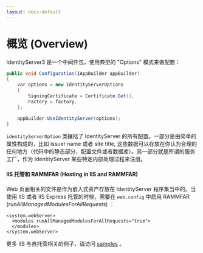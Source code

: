 ```yaml
---
layout: docs-default
---
```


# 概览 (Overview)

IdentityServer3 是一个中间件包，使用典型的 "Options" 模式来做配置：

```csharp
public void Configuration(IAppBuilder appBuilder)
{
    var options = new IdentityServerOptions
    {
        SigningCertificate = Certificate.Get(),
        Factory = factory,
    };

    appBuilder.UseIdentityServer(options);
}
```

`identityServerOption` 类攘括了 IdentityServer 的所有配置。一部分是由简单的属性构成的，比如 issuer name 或者 site title, 这些数据可以存放在你认为合理的任何地方（代码中的静态部分，配置文件或者数据库）。另一部分就是所谓的服务工厂，作为 IdentityServer 某些特定内部处理过程来注册。

#### IIS 托管和 RAMMFAR (Hosting in IIS and RAMMFAR)

Web 页面相关的文件是作为嵌入式资产存放在 IdentityServer 程序集当中的。当使用 IIS 或者 IIS Express 托管的时候，需要在 `web.config` 中启用 RAMMFAR (_runAllManagedModulesForAllRequests_) ：

```
<system.webServer>
  <modules runAllManagedModulesForAllRequests="true">
  </modules>
</system.webServer>
```

更多 IIS 与自托管相关的例子，请访问 [samples](https://github.com/IdentityServer/IdentityServer3.Samples) 。
